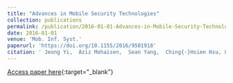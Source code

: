 ```yaml
---
title: "Advances in Mobile Security Technologies"
collection: publications
permalink: /publication/2016-01-01-Advances-in-Mobile-Security-Technologies
date: 2016-01-01
venue: 'Mob. Inf. Syst.'
paperurl: 'https://doi.org/10.1155/2016/9501918'
citation: ' Jeong Yi,  Aziz Mohaisen,  Sean Yang,  Ching{-}Hsien Hsu, &quot;Advances in Mobile Security Technologies.&quot; Mob. Inf. Syst., 2016.'
---
```

[Access paper here](https://doi.org/10.1155/2016/9501918){:target="_blank"}
